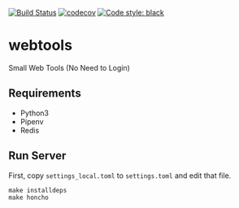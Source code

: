 [![Build Status](https://travis-ci.org/10sr/webtools.svg?branch=master)](https://travis-ci.org/10sr/webtools)
[![codecov](https://codecov.io/gh/10sr/webtools/branch/master/graph/badge.svg)](https://codecov.io/gh/10sr/webtools)
[![Code style: black](https://img.shields.io/badge/code%20style-black-000000.svg)](https://github.com/ambv/black)


webtools
========

Small Web Tools (No Need to Login)


Requirements
------------

- Python3
- Pipenv
- Redis


Run Server
----------

First, copy `settings_local.toml` to `settings.toml` and edit that file.

    make installdeps
    make honcho
